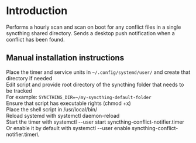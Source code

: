 # Introduction
Performs a hourly scan and scan on boot for any conflict files in a single syncthing shared directory.
Sends a desktop push notification when a conflict has been found.

## Manual installation instructions
Place the timer and service units in `~/.config/systemd/user/` and create that directory if needed\
Edit script and provide root directory of the syncthing folder that needs to be tracked\
For example: `SYNCTHING_DIR=~/my-syncthing-default-folder`\
Ensure that script has executable rights (chmod +x)\
Place the shell script in /usr/local/bin/\
Reload systemd with systemctl daemon-reload\
Start the timer with systemctl --user start syncthing-conflict-notifier.timer\
Or enable it by default with systemctl --user enable syncthing-conflict-notifier.timer\
